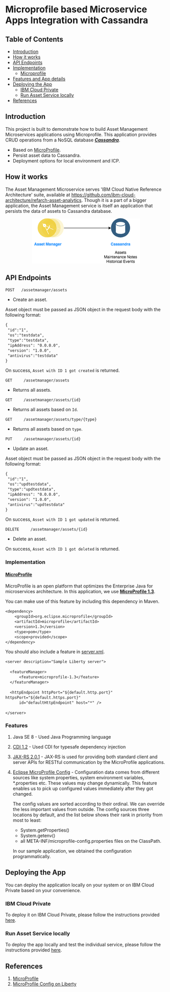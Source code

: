 # Microprofile based Microservice Apps Integration with Cassandra

## Table of Contents

* [Introduction](#introduction)
* [How it works](#how-it-works)
* [API Endpoints](#api-endpoints)
* [Implementation](#implementation)
    * [Microprofile](#microprofile)
* [Features and App details](#features)
* [Deploying the App](#deploying-the-app)
    + [IBM Cloud Private](#ibm-cloud-private)
    + [Run Asset Service locally](#run-asset-service-locally)
* [References](#references)

## Introduction

This project is built to demonstrate how to build Asset Management Microservices applications using Microprofile. 
This application provides CRUD operations from a NoSQL database [***Cassandra***](http://cassandra.apache.org/).

- Based on [MicroProfile](https://microprofile.io/).
- Persist asset data to Cassandra.
- Deployment options for local environment and ICP.

## How it works

The Asset Management Microservice serves 'IBM Cloud Native Reference Architecture' suite, available at
https://github.com/ibm-cloud-architecture/refarch-asset-analytics. Though it is a part of a bigger application, 
the Asset Management service is itself an application that persists the data of assets to Cassandra database.

<p align="center">
    <img src="images/assetmgr.png">
</p>

## API Endpoints

```
POST   /assetmanager/assets
```

- Create an asset. 

Asset object must be passed as JSON object in the request body with the following format:

```
{
 "id":"1", 
 "os":"testdata",
 "type":"testdata",
 "ipAddress": "0.0.0.0",
 "version": "1.0.0",
 "antivirus":"testdata"
}
```

On success, `Asset with ID 1 got created` is returned.

```
GET     /assetmanager/assets
```

- Returns all assets. 

```
GET     /assetmanager/assets/{id}
```

- Returns all assets based on `Id`. 

```
GET     /assetmanager/assets/type/{type}
```

- Returns all assets based on `type`.

```
PUT     /assetmanager/assets/{id}
```

- Update an asset.

Asset object must be passed as JSON object in the request body with the following format:

```
{
 "id":"1", 
 "os":"updtestdata",
 "type":"updtestdata",
 "ipAddress": "0.0.0.0",
 "version": "1.0.0",
 "antivirus":"updtestdata"
}
```

On success, `Asset with ID 1 got updated` is returned.

```
DELETE     /assetmanager/assets/{id}
```

- Delete an asset.

On success, `Asset with ID 1 got deleted` is returned.

### Implementation

#### [MicroProfile](https://microprofile.io/)

MicroProfile is an open platform that optimizes the Enterprise Java for microservices architecture. In this application, 
we use [**MicroProfile 1.3**](https://github.com/eclipse/microprofile-bom).

You can make use of this feature by including this dependency in Maven.

```
<dependency>
    <groupId>org.eclipse.microprofile</groupId>
    <artifactId>microprofile</artifactId>
    <version>1.3</version>
    <type>pom</type>
    <scope>provided</scope>
</dependency>
```

You should also include a feature in [server.xml](https://github.com/ibm-cloud-architecture/refarch-cloudnative-micro-orders/blob/microprofile/src/main/liberty/config/server.xml).

```
<server description="Sample Liberty server">

  <featureManager>
      <feature>microprofile-1.3</feature>
  </featureManager>

  <httpEndpoint httpPort="${default.http.port}" httpsPort="${default.https.port}"
      id="defaultHttpEndpoint" host="*" />

</server>
```

### Features

1. Java SE 8 - Used Java Programming language

2. [CDI 1.2](https://jcp.org/en/jsr/detail?id=346) - Used CDI for typesafe dependency injection

3. [JAX-RS 2.0.1](https://jcp.org/en/jsr/detail?id=339) - 
JAX-RS is used for providing both standard client and server APIs for RESTful communication by the MicroProfile applications.

4. [Eclipse MicroProfile Config](https://github.com/eclipse/microprofile-config) - 
Configuration data comes from different sources like system properties, 
system environment variables, *.properties etc. These values may change dynamically. 
This feature enables us to pick up configured values immediately after they got changed.

    The config values are sorted according to their ordinal. We can override the less important values from outside. 
    The config sources three locations by default, and the list below shows their rank in priority from most to least:

    - System.getProperties()
    - System.getenv()
    - all META-INF/microprofile-config.properties files on the ClassPath.

    In our sample application, we obtained the configuration programmatically.

## Deploying the App

You can deploy the application locally on your system or on IBM Cloud Private based on your convenience.

### IBM Cloud Private

To deploy it on IBM Cloud Private, please follow the instructions provided 
[here](https://github.com/Hemankita/refarch-asset-manager-microservice/blob/microprofile/docs/icp.md).

### Run Asset Service locally

To deploy the app locally and test the individual service, please follow the instructions provided 
[here](https://github.com/Hemankita/refarch-asset-manager-microservice/blob/microprofile/docs/local.md).

## References

1. [MicroProfile](https://microprofile.io/)
2. [MicroProfile Config on Liberty](https://www.ibm.com/support/knowledgecenter/en/SSAW57_liberty/com.ibm.websphere.wlp.nd.multiplatform.doc/ae/twlp_microprofile_appconfig.html)
